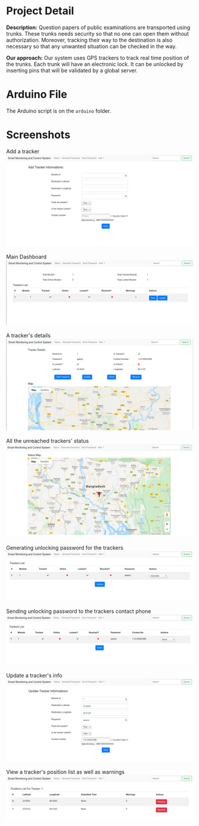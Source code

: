 # Project Detail
**Description:** Question papers of public examinations are transported using trunks. These trunks needs security so that no one can open them without authorization. Moreover, tracking their way to the destination is also necessary so that any unwanted situation can be checked in the way.

**Our approach:** Our system uses GPS trackers to track real time position of the trunks. Each trunk will have an electronic lock. It can be unlocked by inserting pins that will be validated by a global server.

# Arduino File
The Arduino script is on the `arduino` folder.

#  Screenshots
Add a tracker
<img src="screenshots/ss1.png">
<br/><br/>
Main Dashboard
<img src="screenshots/ss2.png">
<br/><br/>
A tracker's details
<img src="screenshots/ss3.png">
<br/><br/>
All the unreached trackers' status
<img src="screenshots/ss4.png">
<br/><br/>
Generating unlocking password for the trackers
<img src="screenshots/ss5.png">
<br/><br/>
Sending unlocking password to the trackers contact phone
<img src="screenshots/ss6.png">
<br/><br/>
Update a tracker's info
<img src="screenshots/ss7.png">
<br/><br/>
View a tracker's position list as well as warnings
<img src="screenshots/ss8.png">
<br/><br/>
